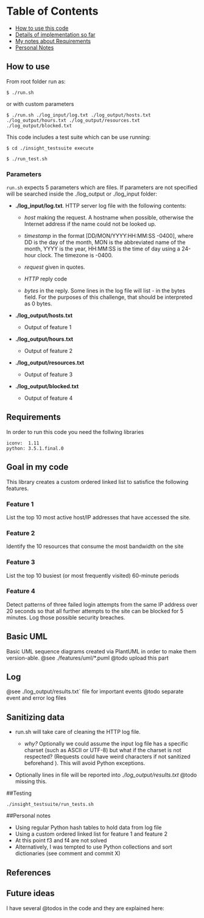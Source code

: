# Table of Contents

* [How to use this code](README.md#how-to-use)
* [Details of implementation so far](README.md#details-of-my-own-implementation)
* [My notes about Requirements](README.md#understanding-requirements)
* [Personal Notes](README.md#personal-notes)

## How to use

From root folder run as:

`$ ./run.sh`

or with custom parameters

`$ ./run.sh ./log_input/log.txt ./log_output/hosts.txt ./log_output/hours.txt ./log_output/resources.txt ./log_output/blocked.txt`


This code includes a test suite which can be use running:

`$ cd ./insight_testsuite execute`

`$ ./run_test.sh`

### Parameters

 `run.sh` expects 5 parameters which are files. If parameters are not specified will be searched inside the ./log_output or ./log_input folder:

 * **./log_input/log.txt**. HTTP server log file with the following contents:
    * *host* making the request. A hostname when possible, otherwise the Internet address if the name could not be looked up.

    * *timestamp* in the format [DD/MON/YYYY:HH:MM:SS -0400], where DD is the day of the month, MON is the abbreviated name of the month, YYYY is the year, HH:MM:SS is the time of day using a 24-hour clock. The timezone is -0400.

    * *request* given in quotes.

    * *HTTP* reply code

    * *bytes* in the reply. Some lines in the log file will list - in the bytes field. For the purposes of this challenge, that should be interpreted as 0 bytes.

 * **./log_output/hosts.txt**
    * Output of feature 1
 * **./log_output/hours.txt**
    * Output of feature 2
 * **./log_output/resources.txt**
    * Output of feature 3
 * **./log_output/blocked.txt**
    * Output of feature 4

## Requirements

In order to run this code you need the follwing libraries

```
iconv:  1.11
python: 3.5.1.final.0
```

## Goal in my code

This library creates a custom ordered linked list to satisfice the following features.

### Feature 1

List the top 10 most active host/IP addresses that have accessed the site.

### Feature 2

Identify the 10 resources that consume the most bandwidth on the site

### Feature 3

List the top 10 busiest (or most frequently visited) 60-minute periods

### Feature 4

Detect patterns of three failed login attempts from the same IP address over 20 seconds so that all further attempts to the site can be blocked for 5 minutes. Log those possible security breaches.

## Basic UML

Basic UML sequence diagrams created via PlantUML in order to make them version-able.
@see ./features/uml/*.puml
@todo upload this part

## Log

@see ./log_output/results.txt` file for ìmportant events
@todo separate event and error log files

## Sanitizing data

* run.sh will take care of cleaning the HTTP log file.

    * *why?* Optionally we could assume the input log file has a specific charset (such as ASCII or UTF-8) but what if the charset is not respected? (Requests could have weird characters if not sanitized beforehand ). This will avoid Python exceptions.

* Optionally lines in file will be reported into *./log_output/results.txt* @todo missing this.


##Testing

`./insight_testsuite/run_tests.sh`

##Personal notes

* Using regular Python hash tables to hold data from log file
* Using a custom ordered linked list for feature 1 and feature 2
* At this point f3 and f4 are not solved
* Alternatively, I was tempted to use Python collections and sort dictionaries (see comment and commit X)


## References


## Future ideas

I have several @todos in the code and they are explained here:

